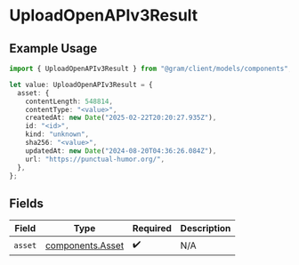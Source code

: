 # UploadOpenAPIv3Result

## Example Usage

```typescript
import { UploadOpenAPIv3Result } from "@gram/client/models/components";

let value: UploadOpenAPIv3Result = {
  asset: {
    contentLength: 548814,
    contentType: "<value>",
    createdAt: new Date("2025-02-22T20:20:27.935Z"),
    id: "<id>",
    kind: "unknown",
    sha256: "<value>",
    updatedAt: new Date("2024-08-20T04:36:26.084Z"),
    url: "https://punctual-humor.org/",
  },
};
```

## Fields

| Field                                                | Type                                                 | Required                                             | Description                                          |
| ---------------------------------------------------- | ---------------------------------------------------- | ---------------------------------------------------- | ---------------------------------------------------- |
| `asset`                                              | [components.Asset](../../models/components/asset.md) | :heavy_check_mark:                                   | N/A                                                  |